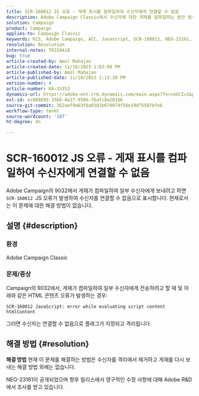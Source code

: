 ```yaml
---
title: SCR-160012 JS 오류 - 게재 표시를 컴파일하여 수신자에게 연결할 수 없음
description: Adobe Campaign Classic에서 수신자에 대한 게재를 컴파일하는 동안 발생하는 JS 오류를 수정하는 방법에 대해 알아봅니다. 현재로서는 이 문제에 대해 사용할 수 있는 해결 방법이 없습니다.
solution: Campaign
product: Campaign
applies-to: Campaign Classic
keywords: KCS, Adobe Campaign, ACC, Javascript, SCR-160012, NEO-23161, Adobe Campaign Classic, 오류, 수신자에 대한 게재 컴파일, 받는 사람이 연결할 수 없음으로 표시됨
resolution: Resolution
internal-notes: TK210418
bug: true
article-created-by: Amol Mahajan
article-created-date: 11/10/2023 1:03:08 PM
article-published-by: Amol Mahajan
article-published-date: 11/10/2023 1:13:20 PM
version-number: 4
article-number: KA-15353
dynamics-url: https://adobe-ent.crm.dynamics.com/main.aspx?forceUCI=1&pagetype=entityrecord&etn=knowledgearticle&id=df5c777b-c97f-ee11-8179-6045bd006b25
exl-id: ec888695-33b6-4e27-9506-76afc8a281b6
source-git-commit: 362aef9e63f8a0303b670074f58e19d75587bfeb
workflow-type: tm+mt
source-wordcount: '187'
ht-degree: 4%

---
```


# SCR-160012 JS 오류 - 게재 표시를 컴파일하여 수신자에게 연결할 수 없음


Adobe Campaign의 9032에서 게재가 컴파일하여 일부 수신자에게 보내려고 하면 `SCR-160012 `JS 오류가 발생하여 수신자를 연결할 수 없음으로 표시합니다. 현재로서는 이 문제에 대한 해결 방법이 없습니다.

## 설명 {#description}


### <b>환경</b>

Adobe Campaign Classic



### <b>문제/증상</b>

Campaign의 9032에서, 게재가 컴파일하여 일부 수신자에게 전송하려고 할 때 및 아래와 같은 HTML 콘텐츠 오류가 발생하는 경우:


```
SCR-160012 JavaScript: error while evaluating script content htmlContent
```


그러면 수신자는 연결할 수 없음으로 플래그가 지정되고 격리됩니다.


## 해결 방법 {#resolution}

<b>해결 방법</b>
현재 이 문제를 해결하는 방법은 수신자를 격리에서 제거하고 게재를 다시 보내는 해결 방법 외에는 없습니다.

NEO-23161이 공개되었으며 향후 릴리스에서 영구적인 수정 사항에 대해 Adobe R&amp;D에서 조사를 받고 있습니다.
